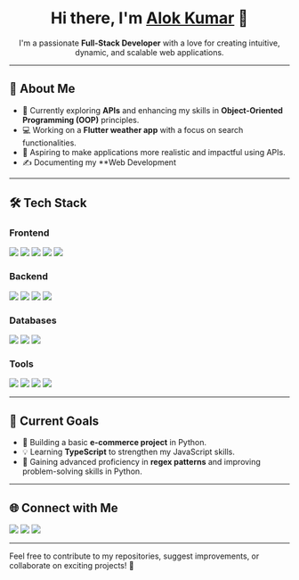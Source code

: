 <h1 align="center">Hi there, I'm <a href="https://github.com/alokkumar777" target="_blank">Alok Kumar</a> 👋</h1>  
<p align="center">  
I'm a passionate <b>Full-Stack Developer</b> with a love for creating intuitive, dynamic, and scalable web applications.  
</p>  

---

## 🚀 About Me  

- 🌱 Currently exploring **APIs** and enhancing my skills in **Object-Oriented Programming (OOP)** principles.  
- 💻 Working on a **Flutter weather app** with a focus on search functionalities.  
- 🎯 Aspiring to make applications more realistic and impactful using APIs.  
- ✍️ Documenting my **Web Development 

---

## 🛠️ Tech Stack  

### **Frontend**  
<p>  
  <img src="https://img.shields.io/badge/HTML5-%23E34F26.svg?style=for-the-badge&logo=html5&logoColor=white"/>  
  <img src="https://img.shields.io/badge/CSS3-%231572B6.svg?style=for-the-badge&logo=css3&logoColor=white"/>  
  <img src="https://img.shields.io/badge/JavaScript-%23F7DF1E.svg?style=for-the-badge&logo=javascript&logoColor=black"/>  
  <img src="https://img.shields.io/badge/React-%2361DAFB.svg?style=for-the-badge&logo=react&logoColor=black"/>  
  <img src="https://img.shields.io/badge/Tailwind_CSS-%2338B2AC.svg?style=for-the-badge&logo=tailwind-css&logoColor=white"/>  
</p>  

### **Backend**  
<p>  
  <img src="https://img.shields.io/badge/Node.js-%23339933.svg?style=for-the-badge&logo=node.js&logoColor=white"/>  
  <img src="https://img.shields.io/badge/Express.js-%23000000.svg?style=for-the-badge&logo=express&logoColor=white"/>  
  <img src="https://img.shields.io/badge/Python-%233776AB.svg?style=for-the-badge&logo=python&logoColor=white"/>  
  <img src="https://img.shields.io/badge/Flask-%23000000.svg?style=for-the-badge&logo=flask&logoColor=white"/>  
</p>  

### **Databases**  
<p>  
  <img src="https://img.shields.io/badge/MongoDB-%2347A248.svg?style=for-the-badge&logo=mongodb&logoColor=white"/>  
  <img src="https://img.shields.io/badge/PostgreSQL-%23336791.svg?style=for-the-badge&logo=postgresql&logoColor=white"/>  
  <img src="https://img.shields.io/badge/MySQL-%234479A1.svg?style=for-the-badge&logo=mysql&logoColor=white"/>  
</p>  

### **Tools**  
<p>  
  <img src="https://img.shields.io/badge/Git-%23F05032.svg?style=for-the-badge&logo=git&logoColor=white"/>  
  <img src="https://img.shields.io/badge/GitHub-%23181717.svg?style=for-the-badge&logo=github&logoColor=white"/>  
  <img src="https://img.shields.io/badge/Visual_Studio_Code-%23007ACC.svg?style=for-the-badge&logo=visual-studio-code&logoColor=white"/>  
  <img src="https://img.shields.io/badge/Jupyter-%23F37626.svg?style=for-the-badge&logo=jupyter&logoColor=white"/>  
</p>  

---

## 📌 Current Goals  
- 🔨 Building a basic **e-commerce project** in Python.  
- 💡 Learning **TypeScript** to strengthen my JavaScript skills.  
- 🧠 Gaining advanced proficiency in **regex patterns** and improving problem-solving skills in Python.  

---

## 🌐 Connect with Me  
<p>  
  <a href="https://alokkumar777.github.io/my-portfolio/" target="_blank"><img src="https://img.shields.io/badge/Portfolio-%23000000.svg?style=for-the-badge&logo=google-chrome&logoColor=white"/></a>  
  <a href="https://www.linkedin.com/in/alok-kumar-8b47a4270?utm_source=share&utm_campaign=share_via&utm_content=profile&utm_medium=android_app" target="_blank"><img src="https://img.shields.io/badge/LinkedIn-%230077B5.svg?style=for-the-badge&logo=linkedin&logoColor=white"/></a>  
  <a href="https://x.com/Alokumar1810?t=7PaB-YwABHehhEtb_00gJw&s=09" target="_blank"><img src="https://img.shields.io/badge/Twitter-%231DA1F2.svg?style=for-the-badge&logo=twitter&logoColor=white"/></a>  
</p>  

---

Feel free to contribute to my repositories, suggest improvements, or collaborate on exciting projects! 🎉  
